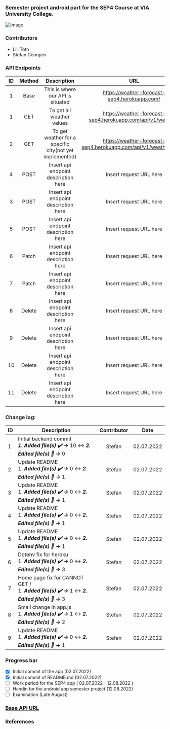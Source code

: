 ### Semester project android part for the SEP4 Course at VIA University College.

![Image](https://upload.wikimedia.org/wikipedia/commons/5/5d/VIA_UC_logo.png)

### Contributors

- Lili Toth
- Stefan Georgiev

### API Endpoints

| ID  | Method |                       Description                       |                                URL                                 |
| :-: | :----: | :-----------------------------------------------------: | :----------------------------------------------------------------: |
|  1  |  Base  |            This is where our API is situated            |            https://weather-forecast-sep4.herokuapp.com/            |
|  1  |  GET   |                To get all weather values                |    https://weather-forecast-sep4.herokuapp.com/api/v1/weather/     |
|  2  |  GET   | To get weather for a specific city(not yet implemented) | https://weather-forecast-sep4.herokuapp.com/api/v1/weather/{city}/ |
|  4  |  POST  |          Insert api endpoint description here           |                      Insert request URL here                       |
|  3  |  POST  |          Insert api endpoint description here           |                      Insert request URL here                       |
|  5  |  POST  |          Insert api endpoint description here           |                      Insert request URL here                       |
|  6  | Patch  |          Insert api endpoint description here           |                      Insert request URL here                       |
|  7  | Patch  |          Insert api endpoint description here           |                      Insert request URL here                       |
|  8  | Delete |          Insert api endpoint description here           |                      Insert request URL here                       |
|  9  | Delete |          Insert api endpoint description here           |                      Insert request URL here                       |
| 10  | Delete |          Insert api endpoint description here           |                      Insert request URL here                       |
| 11  | Delete |          Insert api endpoint description here           |                      Insert request URL here                       |

### Change log:

| ID  | Description                                                                                            | Contributor |    Date    |
| --- | ------------------------------------------------------------------------------------------------------ | :---------: | :--------: |
| 1   | Initial backend commit <br> **_1. Added file(s) ✔️ ->_** 10 ↔️ **_2. Edited file(s) 📝 ->_** 0         |   Stefan    | 02.07.2022 |
| 2   | Update README <br/> 1. **_Added file(s) ✔️ ->_** 0 ↔️ **_2. Edited file(s) 📝 ->_** 1                  |   Stefan    | 02.07.2022 |
| 3   | Update README <br/> 1. **_Added file(s) ✔️ ->_** 0 ↔️ **_2. Edited file(s) 📝 ->_** 1                  |   Stefan    | 02.07.2022 |
| 4   | Update README <br/> 1. **_Added file(s) ✔️ ->_** 0 ↔️ **_2. Edited file(s) 📝 ->_** 1                  |   Stefan    | 02.07.2022 |
| 5   | Update README <br/> 1. **_Added file(s) ✔️ ->_** 0 ↔️ **_2. Edited file(s) 📝 ->_** 1                  |   Stefan    | 02.07.2022 |
| 6   | Dotenv fix for heroku <br/> 1. **_Added file(s) ✔️ ->_** 0 ↔️ **_2. Edited file(s) 📝 ->_** 3          |   Stefan    | 02.07.2022 |
| 7   | Home page fix for CANNOT GET / <br/> 1. **_Added file(s) ✔️ ->_** 1 ↔️ **_2. Edited file(s) 📝 ->_** 3 |   Stefan    | 02.07.2022 |
| 8   | Small change in app.js <br/> 1. **_Added file(s) ✔️ ->_** 1 ↔️ **_2. Edited file(s) 📝 ->_** 2         |   Stefan    | 02.07.2022 |
| 9   | Update README <br/> 1. **_Added file(s) ✔️ ->_** 0 ↔️ **_2. Edited file(s) 📝 ->_** 1                  |   Stefan    | 02.07.2022 |

### Progress bar

- [x] Initial commit of the app (02.07.2022)
- [x] Initial commit of README.md (02.07.2022)
- [ ] Work period for the SEP4 app ( 02.07.2022 - 12.08.2022 )
- [ ] Handin for the android app semester project (12.08.2022)
- [ ] Examination (Late August)

### [Base API URL](https://weather-forecast-sep4.herokuapp.com/)

### References

